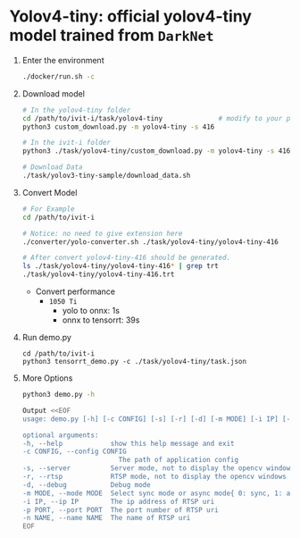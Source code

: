 # Yolov4-tiny: official yolov4-tiny model trained from `DarkNet`

1. Enter the environment
    ```bash
    ./docker/run.sh -c
    ```
2. Download model
    ```bash
    # In the yolov4-tiny folder
    cd /path/to/ivit-i/task/yolov4-tiny              # modify to your path
    python3 custom_download.py -m yolov4-tiny -s 416 

    # In the ivit-i folder
    python3 ./task/yolov4-tiny/custom_download.py -m yolov4-tiny -s 416 -f ./task/yolov4-tiny

    # Download Data
    ./task/yolov3-tiny-sample/download_data.sh
    ```
3. Convert Model
    ```bash
    # For Example
    cd /path/to/ivit-i

    # Notice: no need to give extension here
    ./converter/yolo-converter.sh ./task/yolov4-tiny/yolov4-tiny-416

    # After convert yolov4-tiny-416 should be generated.
    ls ./task/yolov4-tiny/yolov4-tiny-416* | grep trt
    ./task/yolov4-tiny/yolov4-tiny-416.trt
    ```
    * Convert performance
      * `1050 Ti`
        * yolo to onnx: 1s
        * onnx to tensorrt: 39s
4. Run demo.py
    ```
    cd /path/to/ivit-i
    python3 tensorrt_demo.py -c ./task/yolov4-tiny/task.json
    ```

5. More Options
    ```bash
    python3 demo.py -h

    Output <<EOF
    usage: demo.py [-h] [-c CONFIG] [-s] [-r] [-d] [-m MODE] [-i IP] [-p PORT] [-n NAME]
    
    optional arguments:
    -h, --help            show this help message and exit
    -c CONFIG, --config CONFIG
                            The path of application config
    -s, --server          Server mode, not to display the opencv windows
    -r, --rtsp            RTSP mode, not to display the opencv windows
    -d, --debug           Debug mode
    -m MODE, --mode MODE  Select sync mode or async mode{ 0: sync, 1: async }
    -i IP, --ip IP        The ip address of RTSP uri
    -p PORT, --port PORT  The port number of RTSP uri
    -n NAME, --name NAME  The name of RTSP uri
    EOF
    
    ```